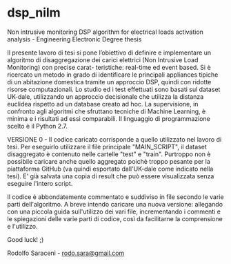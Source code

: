 # dsp_nilm
Non intrusive monitoring DSP algorithm for electrical loads activation analysis - Engineering Electronic Degree thesis

Il presente lavoro di tesi si pone l’obiettivo di definire e implementare un algoritmo di disaggregazione dei carici elettrici (Non Intrusive Load Monitoring) con precise carat- teristiche: real-time ed event based. Si è ricercato un metodo in grado di identificare le principali appliances tipiche di un abitazione domestica tramite un approccio DSP, quindi con ridotte risorse computazionali. Lo studio ed i test effettuati sono basati sul dataset UK-dale, utilizzando un approccio decisionale che utilizza la distanza euclidea rispetto ad un database creato ad hoc. La supervisione, in confronto agli algoritmi che sfruttano tecniche di Machine Learning, è minima e i risultati ad essi comparabili. Il linguaggio di programmazione scelto è il Python 2.7.

VERSIONE 0 - Il codice caricato corrisponde a quello utilizzato nel lavoro di tesi. Per eseguirlo utilizzare il file principale "MAIN_SCRIPT", il dataset disaggregato è contenuto nelle cartelle "test"  e "train".  Purtroppo non è possibile caricare anche quello aggregato poichè troppo pesante per la piattaforma GitHub (va quindi esportato dall'UK-dale come indicato nella tesi). E' già salvata una copia di result che può essere visualizzata senza eseguire l'intero script.


Il codice è abbondatemente commentato e suddiviso in file secondo le varie parti dell'algoritmo. A breve intendo caricare una nuova versione: allegando con una piccola guida sull'utilizzo dei vari file, incrementando i commenti e le spiegazioni delle varie parti di codice, così da facilitarne la comprensione e l'utilizzo.

Good luck! ;)

Rodolfo Saraceni - rodo.sara@gmail.com
